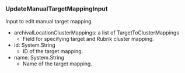 ### UpdateManualTargetMappingInput
Input to edit manual target mapping.

- archivalLocationClusterMappings: a list of TargetToClusterMappings
  - Field for specifying target and Rubrik cluster mapping.
- id: System.String
  - ID of the target mapping.
- name: System.String
  - Name of the target mapping.

